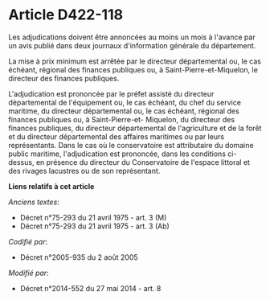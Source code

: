 # Article D422-118

Les adjudications doivent être annoncées au moins un mois à l'avance par un avis publié dans deux journaux d'information
générale du département.

La mise à prix minimum est arrêtée par le directeur départemental ou, le cas échéant, régional des finances publiques ou, à
Saint-Pierre-et-Miquelon, le directeur des finances publiques.

L'adjudication est prononcée par le préfet assisté du directeur départemental de l'équipement ou, le cas échéant, du chef du
service maritime, du directeur départemental ou, le cas échéant, régional des finances publiques ou, à Saint-Pierre-et-
Miquelon, du directeur des finances publiques, du directeur départemental de l'agriculture et de la forêt et du directeur
départemental des affaires maritimes ou par leurs représentants. Dans le cas où le conservatoire est attributaire du domaine
public maritime, l'adjudication est prononcée, dans les conditions ci-dessus, en présence du directeur du Conservatoire de
l'espace littoral et des rivages lacustres ou de son représentant.

**Liens relatifs à cet article**

_Anciens textes_:

  - Décret n°75-293 du 21 avril 1975 - art. 3 (M)
  - Décret n°75-293 du 21 avril 1975 - art. 3 (Ab)

_Codifié par_:

  - Décret n°2005-935 du 2 août 2005

_Modifié par_:

  - Décret n°2014-552 du 27 mai 2014 - art. 8
